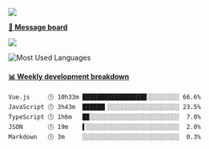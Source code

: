 [![](https://count.getloli.com/get/@SmaIIstars.github.readme)](https://count.getloli.com/)


[**💬 Message board**](https://chat.getloli.com/room/@SmaIIstars.github)

[![](https://chat.getloli.com/room/@SmaIIstars.github/svg?width=600&height=100&limit=20&theme=light&fontSize=14)](https://chat.getloli.com/room/@SmaIIstars.github)


![Most Used Languages](https://github-readme-stats.vercel.app/api/top-langs/?username=SmaIIstars&theme=dark&layout=compact)

<!-- waka-box start -->
#### <a href="https://gist.github.com/e31f5e1b7a15ee54e2fc8fca68aa5e2b" target="_blank">📊 Weekly development breakdown</a>
```text
Vue.js     🕓 10h33m █████████████████▉░░░░░░░░░ 66.6%
JavaScript 🕓 3h43m  ██████▎░░░░░░░░░░░░░░░░░░░░ 23.5%
TypeScript 🕓 1h6m   █▉░░░░░░░░░░░░░░░░░░░░░░░░░  7.0%
JSON       🕓 19m    ▌░░░░░░░░░░░░░░░░░░░░░░░░░░  2.0%
Markdown   🕓 3m     ░░░░░░░░░░░░░░░░░░░░░░░░░░░  0.3%
```
<!-- Powered by https://github.com/YouEclipse/waka-box-go . -->
<!-- waka-box end -->
